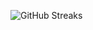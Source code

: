 ![GitHub Streaks](https://github-streaks-mqc9.onrender.com/streak/happilli/image?theme=midnight&cache_bust=1743763654&lang=ja)
